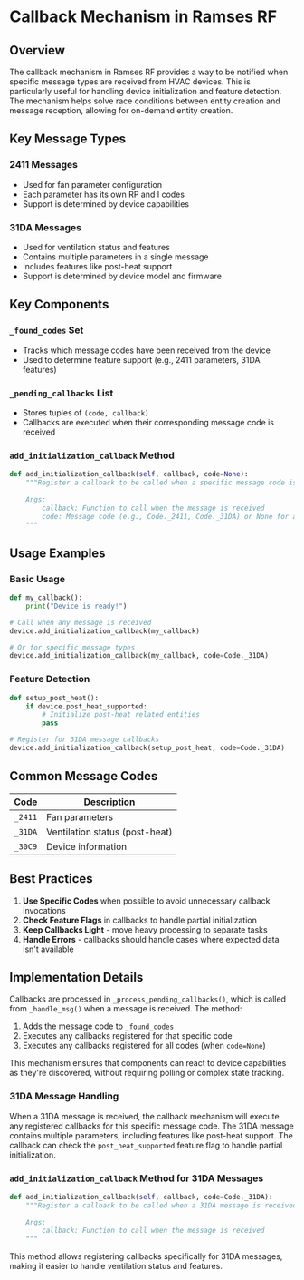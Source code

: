 # Callback Mechanism in Ramses RF

## Overview

The callback mechanism in Ramses RF provides a way to be notified when specific message types are received from HVAC devices. This is particularly useful for handling device initialization and feature detection. The mechanism helps solve race conditions between entity creation and message reception, allowing for on-demand entity creation.

## Key Message Types

### 2411 Messages
- Used for fan parameter configuration
- Each parameter has its own RP and I codes
- Support is determined by device capabilities

### 31DA Messages
- Used for ventilation status and features
- Contains multiple parameters in a single message
- Includes features like post-heat support
- Support is determined by device model and firmware

## Key Components

### `_found_codes` Set
- Tracks which message codes have been received from the device
- Used to determine feature support (e.g., 2411 parameters, 31DA features)

### `_pending_callbacks` List
- Stores tuples of `(code, callback)`
- Callbacks are executed when their corresponding message code is received

### `add_initialization_callback` Method
```python
def add_initialization_callback(self, callback, code=None):
    """Register a callback to be called when a specific message code is received.
    
    Args:
        callback: Function to call when the message is received
        code: Message code (e.g., Code._2411, Code._31DA) or None for any message
    """
```

## Usage Examples

### Basic Usage
```python
def my_callback():
    print("Device is ready!")

# Call when any message is received
device.add_initialization_callback(my_callback)

# Or for specific message types
device.add_initialization_callback(my_callback, code=Code._31DA)
```

### Feature Detection
```python
def setup_post_heat():
    if device.post_heat_supported:
        # Initialize post-heat related entities
        pass

# Register for 31DA message callbacks
device.add_initialization_callback(setup_post_heat, code=Code._31DA)
```

## Common Message Codes

| Code   | Description                     |
|--------|---------------------------------|
| `_2411`| Fan parameters                  |
| `_31DA`| Ventilation status (post-heat)  |
| `_30C9`| Device information              |

## Best Practices

1. **Use Specific Codes** when possible to avoid unnecessary callback invocations
2. **Check Feature Flags** in callbacks to handle partial initialization
3. **Keep Callbacks Light** - move heavy processing to separate tasks
4. **Handle Errors** - callbacks should handle cases where expected data isn't available

## Implementation Details

Callbacks are processed in `_process_pending_callbacks()`, which is called from `_handle_msg()` when a message is received. The method:

1. Adds the message code to `_found_codes`
2. Executes any callbacks registered for that specific code
3. Executes any callbacks registered for all codes (when `code=None`)

This mechanism ensures that components can react to device capabilities as they're discovered, without requiring polling or complex state tracking.

### 31DA Message Handling

When a 31DA message is received, the callback mechanism will execute any registered callbacks for this specific message code. The 31DA message contains multiple parameters, including features like post-heat support. The callback can check the `post_heat_supported` feature flag to handle partial initialization.

### `add_initialization_callback` Method for 31DA Messages

```python
def add_initialization_callback(self, callback, code=Code._31DA):
    """Register a callback to be called when a 31DA message is received.
    
    Args:
        callback: Function to call when the message is received
    """
```

This method allows registering callbacks specifically for 31DA messages, making it easier to handle ventilation status and features.

